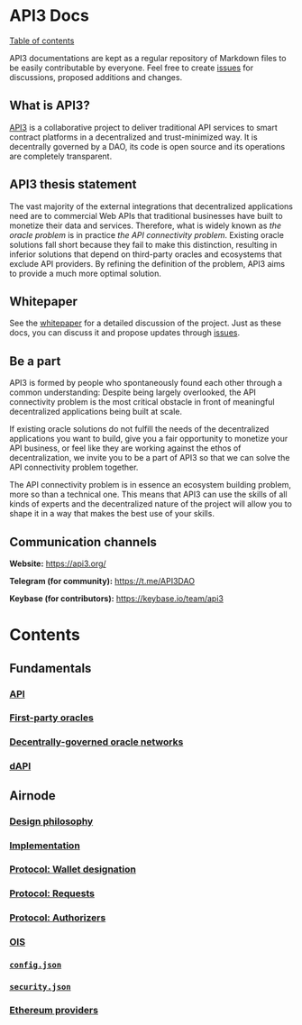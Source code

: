 # API3 Docs

[Table of contents](#contents)

API3 documentations are kept as a regular repository of Markdown files to be easily contributable by everyone.
Feel free to create [issues](https://github.com/api3dao/api3-docs/issues) for discussions, proposed additions and changes.

## What is API3?

[API3](https://api3.org/) is a collaborative project to deliver traditional API services to smart contract platforms in a decentralized and trust-minimized way.
It is decentrally governed by a DAO, its code is open source and its operations are completely transparent.

## API3 thesis statement

The vast majority of the external integrations that decentralized applications need are to commercial Web APIs that traditional businesses have built to monetize their data and services.
Therefore, what is widely known as *the oracle problem* is in practice *the API connectivity problem*.
Existing oracle solutions fall short because they fail to make this distinction, resulting in inferior solutions that depend on third-party oracles and ecosystems that exclude API providers.
By refining the definition of the problem, API3 aims to provide a much more optimal solution.

## Whitepaper

See the [whitepaper](https://github.com/api3dao/api3-whitepaper) for a detailed discussion of the project.
Just as these docs, you can discuss it and propose updates through [issues](https://github.com/api3dao/api3-whitepaper/issues).

## Be a part

API3 is formed by people who spontaneously found each other through a common understanding:
Despite being largely overlooked, the API connectivity problem is the most critical obstacle in front of meaningful decentralized applications being built at scale.

If existing oracle solutions do not fulfill the needs of the decentralized applications you want to build, give you a fair opportunity to monetize your API business, or feel like they are working against the ethos of decentralization, we invite you to be a part of API3 so that we can solve the API connectivity problem together.

The API connectivity problem is in essence an ecosystem building problem, more so than a technical one.
This means that API3 can use the skills of all kinds of experts and the decentralized nature of the project will allow you to shape it in a way that makes the best use of your skills.

## Communication channels

**Website:** https://api3.org/

**Telegram (for community):** https://t.me/API3DAO

**Keybase (for contributors):** https://keybase.io/team/api3

# Contents

## Fundamentals

### [API](/fundamentals/api.md)
### [First-party oracles](/fundamentals/first-party-oracles.md)
### [Decentrally-governed oracle networks](/fundamentals/decentrally-governed-oracle-networks.md)
### [dAPI](/fundamentals/dapi.md)

## Airnode

### [Design philosophy](/airnode/design-philosophy.md)
### [Implementation](/airnode/implementation.md)
### [Protocol: Wallet designation](/airnode/wallet-designation.md)
### [Protocol: Requests](/airnode/requests.md)
### [Protocol: Authorizers](/airnode/authorizers.md)
### [OIS](/airnode/ois.md)
### [`config.json`](/airnode/config-json.md)
### [`security.json`](/airnode/security-json.md)
### [Ethereum providers](/airnode/ethereum-providers.md)
